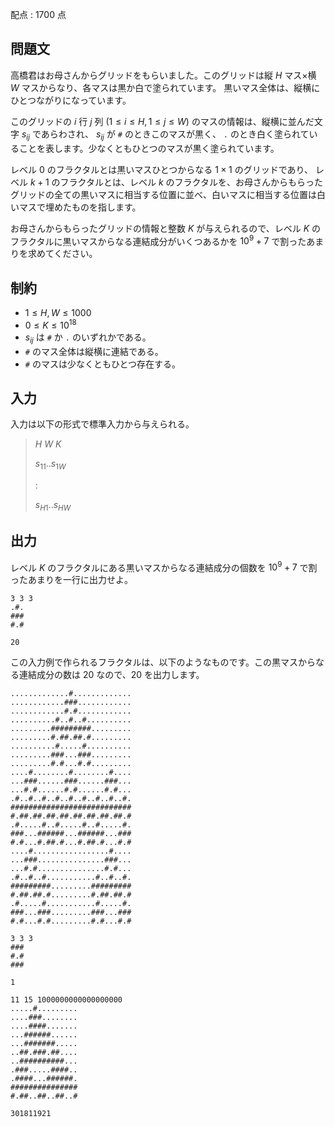 配点 : $1700$ 点

## 問題文

高橋君はお母さんからグリッドをもらいました。このグリッドは縦 $H$ マス×横 $W$ マスからなり、各マスは黒か白で塗られています。
黒いマス全体は、縦横にひとつながりになっています。

このグリッドの $i$ 行 $j$ 列 $(1 \leq i \leq H, 1 \leq j \leq W)$ のマスの情報は、縦横に並んだ文字 $s_{ij}$ であらわされ、
$s_{ij}$ が `#` のときこのマスが黒く、 `.` のとき白く塗られていることを表します。少なくともひとつのマスが黒く塗られています。

レベル $0$ のフラクタルとは黒いマスひとつからなる $1 \times 1$ のグリッドであり、
レベル $k+1$ のフラクタルとは、レベル $k$ のフラクタルを、お母さんからもらったグリッドの全ての黒いマスに相当する位置に並べ、白いマスに相当する位置は白いマスで埋めたものを指します。

お母さんからもらったグリッドの情報と整数 $K$ が与えられるので、レベル $K$ のフラクタルに黒いマスからなる連結成分がいくつあるかを $10^9+7$ で割ったあまりを求めてください。

## 制約

- $1 \leq H,W \leq 1000$
- $0 \leq K \leq 10^{18}$
- $s_{ij}$ は `#` か `.` のいずれかである。
- `#` のマス全体は縦横に連結である。
- `#` のマスは少なくともひとつ存在する。

## 入力

入力は以下の形式で標準入力から与えられる。

> $H$ $W$ $K$
> 
> $s_{11} .. s_{1W}$
> 
> :
> 
> $s_{H1} .. s_{HW}$

## 出力

レベル $K$ のフラクタルにある黒いマスからなる連結成分の個数を $10^9+7$ で割ったあまりを一行に出力せよ。

```input1
3 3 3
.#.
###
#.#
```

```output1
20
```

この入力例で作られるフラクタルは、以下のようなものです。この黒マスからなる連結成分の数は $20$ なので、$20$ を出力します。

```output1
.............#.............
............###............
............#.#............
..........#..#..#..........
.........#########.........
.........#.##.##.#.........
..........#.....#..........
.........###...###.........
.........#.#...#.#.........
....#........#........#....
...###......###......###...
...#.#......#.#......#.#...
.#..#..#..#..#..#..#..#..#.
###########################
#.##.##.##.##.##.##.##.##.#
.#.....#..#.....#..#.....#.
###...######...######...###
#.#...#.##.#...#.##.#...#.#
....#.................#....
...###...............###...
...#.#...............#.#...
.#..#..#...........#..#..#.
#########.........#########
#.##.##.#.........#.##.##.#
.#.....#...........#.....#.
###...###.........###...###
#.#...#.#.........#.#...#.#
```

```input2
3 3 3
###
#.#
###
```

```output2
1
```

```input3
11 15 1000000000000000000
.....#.........
....###........
....####.......
...######......
...#######.....
..##.###.##....
..##########...
.###.....####..
.####...######.
###############
#.##..##..##..#
```

```output3
301811921
```